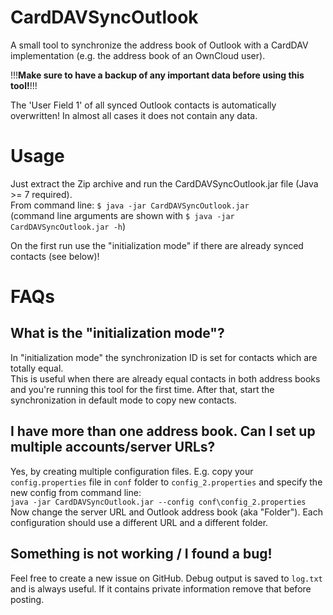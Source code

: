 CardDAVSyncOutlook
==================

A small tool to synchronize the address book of Outlook with a CardDAV 
implementation (e.g. the address book of an OwnCloud user).

!!!__Make sure to have a backup of any important data before using this tool!__!!!

The 'User Field 1' of all synced Outlook contacts is automatically overwritten! In almost 
all cases it does not contain any data.

# Usage

Just extract the Zip archive and run the CardDAVSyncOutlook.jar file (Java >= 7 required).  
From command line: `$ java -jar CardDAVSyncOutlook.jar`  
(command line arguments are shown with `$ java -jar CardDAVSyncOutlook.jar -h`)

On the first run use the "initialization mode" if there are already synced contacts (see below)!

# FAQs

## What is the "initialization mode"?

In "initialization mode" the synchronization ID is set for contacts which are 
totally equal.  
This is useful when there are already equal contacts in both address books and 
you're running this tool for the first time. After that, start the 
synchronization in default mode to copy new contacts.

## I have more than one address book. Can I set up multiple accounts/server URLs?
Yes, by creating multiple configuration files. E.g. copy your `config.properties` file in `conf`
folder to `config_2.properties` and specify the new config from command line:  
`java -jar CardDAVSyncOutlook.jar --config conf\config_2.properties`  
Now change the server URL and Outlook address book (aka "Folder"). Each configuration should use
a different URL and a different folder.

## Something is not working / I found a bug!  
Feel free to create a new issue on GitHub. Debug output is saved to `log.txt` and is always useful. If it
contains private information remove that before posting.
